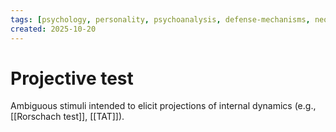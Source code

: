 ```yaml
---
tags: [psychology, personality, psychoanalysis, defense-mechanisms, neo-freudians, social-cognitive, traits, big-five, assessment, mbti]
created: 2025-10-20
---
```

# Projective test

Ambiguous stimuli intended to elicit projections of internal dynamics (e.g., [[Rorschach test]], [[TAT]]).
